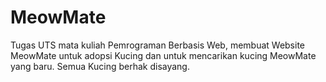 # MeowMate
Tugas UTS mata kuliah Pemrograman Berbasis Web, membuat Website MeowMate untuk adopsi Kucing dan untuk mencarikan kucing MeowMate yang baru. Semua Kucing berhak disayang.
